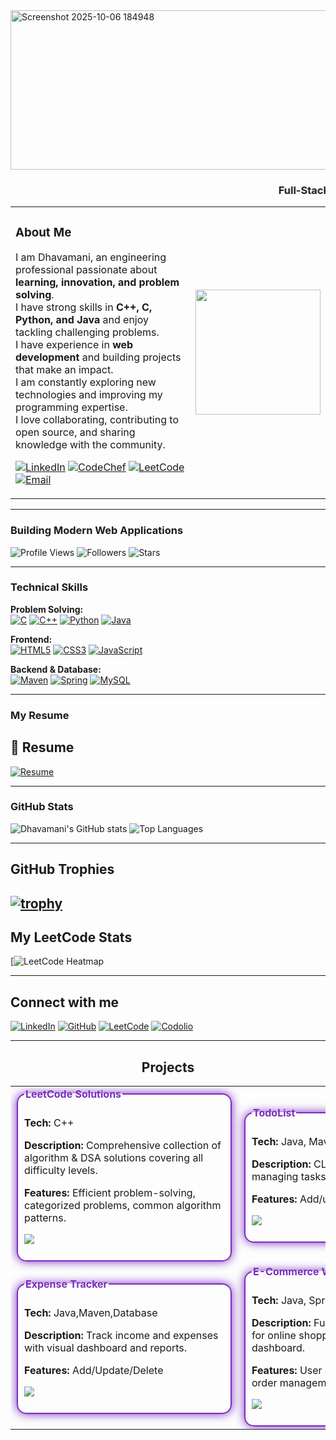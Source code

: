 
<img width="888" height="255" alt="Screenshot 2025-10-06 184948" src="https://github.com/user-attachments/assets/ac60eea9-d165-4502-aad4-5dce8c5fe1b7" />

<h3 align="center">
  <marquee behavior="scroll" direction="left" scrollamount="6">
     Full-Stack Developer | C++ | Spring Boot 
  </marquee>
</h3>




<table>
<tr>
<td>
  
###  About Me
  
I am Dhavamani, an engineering professional passionate about **learning, innovation, and problem solving**.  
I have strong skills in **C++, C, Python, and Java** and enjoy tackling challenging problems.  
I have experience in **web development** and building projects that make an impact.  
I am constantly exploring new technologies and improving my programming expertise.  
I love collaborating, contributing to open source, and sharing knowledge with the community.


[![LinkedIn](https://img.shields.io/badge/LinkedIn-0077B5?style=for-the-badge&logo=linkedin&logoColor=white)](https://www.linkedin.com/in/dhavamani-a-7b452a332?utm_source=share&utm_campaign=share_via&utm_content=profile&utm_medium=android_app) 
[![CodeChef](https://img.shields.io/badge/CodeChef-333333?style=for-the-badge&logo=codechef&logoColor=white)](https://www.codechef.com/users/dhavamani_16) 
[![LeetCode](https://img.shields.io/badge/LeetCode-FFA116?style=for-the-badge&logo=leetcode&logoColor=white)](https://leetcode.com/u/Dhavamani_16/) 
[![Email](https://img.shields.io/badge/Email-D14836?style=for-the-badge&logo=gmail&logoColor=white)](mailto:your-kit27.cse16@example.com)

</td>
<td>
  <img src="https://github.com/user-attachments/assets/a5ecef3c-6bbc-4aa5-9c29-befd2628571d" width="200" />
</td>
</tr>
</table>


---

###  Building Modern Web Applications

![Profile Views](https://komarev.com/ghpvc/?username=dhavamani16&color=7B2CBF)
![Followers](https://img.shields.io/github/followers/dhavamani16?label=Followers&style=social)
![Stars](https://img.shields.io/github/stars/dhavamani16?label=Stars&style=social)

---
###  Technical Skills

**Problem Solving:**  
[![C](https://img.shields.io/badge/C-00599C?style=for-the-badge&logo=c&logoColor=white)](https://en.wikipedia.org/wiki/C_(programming_language)) 
[![C++](https://img.shields.io/badge/C++-00599C?style=for-the-badge&logo=c%2B%2B&logoColor=white)](https://en.wikipedia.org/wiki/C%2B%2B) 
[![Python](https://img.shields.io/badge/Python-3776AB?style=for-the-badge&logo=python&logoColor=white)](https://www.python.org/) 
[![Java](https://img.shields.io/badge/Java-007396?style=for-the-badge&logo=java&logoColor=white)](https://www.java.com/)

**Frontend:**  
[![HTML5](https://img.shields.io/badge/HTML5-E34F26?style=for-the-badge&logo=html5&logoColor=white)](https://developer.mozilla.org/en-US/docs/Web/HTML) 
[![CSS3](https://img.shields.io/badge/CSS3-1572B6?style=for-the-badge&logo=css3&logoColor=white)](https://developer.mozilla.org/en-US/docs/Web/CSS)
[![JavaScript](https://img.shields.io/badge/JavaScript-F7DF1E?style=for-the-badge&logo=javascript&logoColor=black)](https://developer.mozilla.org/en-US/docs/Web/JavaScript)

**Backend & Database:**  
[![Maven](https://img.shields.io/badge/Maven-C71A36?style=for-the-badge&logo=apachemaven&logoColor=white)](https://maven.apache.org/) 
[![Spring](https://img.shields.io/badge/Spring-6DB33F?style=for-the-badge&logo=spring&logoColor=white)](https://spring.io/)
[![MySQL](https://img.shields.io/badge/MySQL-4479A1?style=for-the-badge&logo=mysql&logoColor=white)](https://www.mysql.com/)

---

###  My Resume
## 📄 Resume
[![Resume](https://img.shields.io/badge/Resume-Click%20Here-blue?style=for-the-badge&logo=adobe&logoColor=white)](https://drive.google.com/file/d/1pNpEkQl1Ky1icCJeNCQ27sGEmm-STUqk/view?usp=drivesdk)

---

###  GitHub Stats
![Dhavamani's GitHub stats](https://github-readme-stats.vercel.app/api?username=dhavamani16&show_icons=true&theme=radical)
![Top Languages](https://github-readme-stats.vercel.app/api/top-langs/?username=dhavamani16&layout=compact&theme=radical)


---

##  GitHub Trophies

[![trophy](https://github-profile-trophy.vercel.app/?username=dhavamani16&theme=darkhub&no-frame=true&no-bg=true&margin-w=10)](https://github.com/ryo-ma/github-profile-trophy)
---

##  My LeetCode Stats

[![LeetCode Heatmap](https://leetcard.jacoblin.cool/Dhavamani_16?theme=dark&ext=heatmap)

---

## Connect with me

[![LinkedIn](https://img.shields.io/badge/LinkedIn-0077B5?style=for-the-badge&logo=linkedin&logoColor=white)](https://www.linkedin.com/in/dhavamani-a-7b452a332?utm_source=share&utm_campaign=share_via&utm_content=profile&utm_medium=android_app)
[![GitHub](https://img.shields.io/badge/GitHub-181717?style=for-the-badge&logo=github&logoColor=white)](https://github.com/dhavamani16)
[![LeetCode](https://img.shields.io/badge/LeetCode-FFA116?style=for-the-badge&logo=leetcode&logoColor=white)](https://leetcode.com/u/Dhavamani_16/)
[![Codolio](https://img.shields.io/badge/Codolio-FF6F61?style=for-the-badge&logo=codio&logoColor=white)](https://codolio.com/profile/DHAVAMANIA)

---

<h2 align="center"> Projects</h2>

<table align="center" cellspacing="20">

  <!-- Row 1 -->
  <tr>
    <!-- Project 1 -->
    <td>
      <fieldset style="width:320px; border:2px solid #7B2CBF; border-radius:15px; padding:10px; box-shadow:0 0 15px #7B2CBF;">
        <legend style="font-weight:bold; color:#7B2CBF;">LeetCode Solutions</legend>
        <p><strong>Tech:</strong> C++</p>
        <p><strong>Description:</strong> Comprehensive collection of algorithm & DSA solutions covering all difficulty levels.</p>
        <p><strong>Features:</strong> Efficient problem-solving, categorized problems, common algorithm patterns.</p>
        <p>
          <a href="https://github.com/dhavamani16/Leedcode-Problems">
            <img src="https://img.shields.io/badge/View%20Project-7B2CBF?style=for-the-badge&logo=leetcode&logoColor=white"/>
          </a>
        </p>
      </fieldset>
    </td>
<!-- Project 2 -->
    <td>
      <fieldset style="width:320px; border:2px solid #7B2CBF; border-radius:15px; padding:10px; box-shadow:0 0 15px #7B2CBF;">
        <legend style="font-weight:bold; color:#7B2CBF;"> TodoList </legend>
        <p><strong>Tech:</strong> Java, Maven,Database</p>
        <p><strong>Description:</strong> CLI Todo application for managing tasks efficiently.</p>
        <p><strong>Features:</strong> Add/update/delete tasks</p>
        <p>
          <a href="https://github.com/dhavamani16/TODOLIST_APP">
            <img src="https://img.shields.io/badge/View%20Project-7B2CBF?style=for-the-badge&logo=github&logoColor=white"/>
          </a>
        </p>
      </fieldset>
    </td>
  </tr>

  <!-- Row 2 -->
  <tr>
    <!-- Project 3 -->
    <td>
      <fieldset style="width:320px; border:2px solid #7B2CBF; border-radius:15px; padding:10px; box-shadow:0 0 15px #7B2CBF;">
        <legend style="font-weight:bold; color:#7B2CBF;">Expense Tracker</legend>
        <p><strong>Tech:</strong> Java,Maven,Database</p>
        <p><strong>Description:</strong> Track income and expenses with visual dashboard and reports.</p>
        <p><strong>Features:</strong> Add/Update/Delete</p>
        <p>
          <a href="https://github.com/dhavamani16/ExpanseTracker">
            <img src="https://img.shields.io/badge/View%20Project-7B2CBF?style=for-the-badge&logo=github&logoColor=white"/>
          </a>
        </p>
      </fieldset>
    </td>
<!-- Project 4 -->
    <td>
      <fieldset style="width:320px; border:2px solid #7B2CBF; border-radius:15px; padding:10px; box-shadow:0 0 15px #7B2CBF;">
        <legend style="font-weight:bold; color:#7B2CBF;">E-Commerce Website</legend>
        <p><strong>Tech:</strong> Java, Spring, Database</p>
        <p><strong>Description:</strong> Full-stack web application for online shopping with admin dashboard.</p>
        <p><strong>Features:</strong> User authentication, product & order management, secure checkout.</p>
        <p>
          <a href="https://github.com/dhavamani16/Ecommerce_Website">
            <img src="https://img.shields.io/badge/View%20Project-7B2CBF?style=for-the-badge&logo=github&logoColor=white"/>
          </a>
        </p>
      </fieldset>
    </td>
  </tr>

</table>



<!--
**dhavamani16/dhavamani16** is a ✨ _special_ ✨ repository because its `README.md` (this file) appears on your GitHub profile.

Here are some ideas to get you started:

- 🔭 I’m currently working on ...
- 🌱 I’m currently learning ...
- 👯 I’m looking to collaborate on ...
- 🤔 I’m looking for help with ...
- 💬 Ask me about ...
- 📫 How to reach me: ...
- 😄 Pronouns: ...
- ⚡ Fun fact: ...
-->
